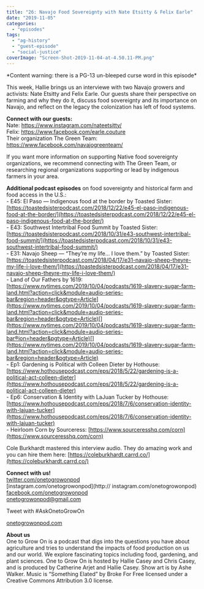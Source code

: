 ```yaml
---
title: "26: Navajo Food Sovereignty with Nate Etsitty & Felix Earle"
date: "2019-11-05"
categories: 
  - "episodes"
tags: 
  - "ag-history"
  - "guest-episode"
  - "social-justice"
coverImage: "Screen-Shot-2019-11-04-at-4.50.11-PM.png"
---
```


\*Content warning: there is a PG-13 un-bleeped curse word in this episode\*

This week, Hallie brings us an interviewe with two Navajo growers and activists: Nate Etsitty and Felix Earle. Our guests share their perspective on farming and why they do it, discuss food sovereignty and its importance on Navajo, and reflect on the legacy the colonization has left of food systems.

**Connect with our guests:**  
Nate: https://www.instagram.com/nateetsitty/  
Felix: https://www.facebook.com/earle.couture  
Their organization The Green Team: https://www.facebook.com/navajogreenteam/

If you want more information on supporting Native food sovereignty organizations, we recommend connecting with The Green Team, or researching regional organizations supporting or lead by indigenous farmers in your area.

**Additional podcast episodes** on food sovereignty and historical farm and food access in the U.S.:  
\- E45: El Paso — Indigenous food at the border by Toasted Sister: [https://toastedsisterpodcast.com/2018/12/22/e45-el-paso-indigenous-food-at-the-border/](https://toastedsisterpodcast.com/2018/12/22/e45-el-paso-indigenous-food-at-the-border/)  
\- E43: Southwest Intertribal Food Summit by Toasted Sister: [https://toastedsisterpodcast.com/2018/10/31/e43-southwest-intertribal-food-summit/](https://toastedsisterpodcast.com/2018/10/31/e43-southwest-intertribal-food-summit/)  
\- E31: Navajo Sheep — “They’re my life… I love them.” by Toasted Sister: [https://toastedsisterpodcast.com/2018/04/17/e31-navajo-sheep-theyre-my-life-i-love-them/](https://toastedsisterpodcast.com/2018/04/17/e31-navajo-sheep-theyre-my-life-i-love-them/)  
\- Land of Our Fathers by 1619: [](https://www.nytimes.com/2019/10/04/podcasts/1619-slavery-sugar-farm-land.html?action=click&module=audio-series-bar&region=header&pgtype=Article)[https://www.nytimes.com/2019/10/04/podcasts/1619-slavery-sugar-farm-land.html?action=click&module=audio-series-bar&region=header&pgtype=Article](https://www.nytimes.com/2019/10/04/podcasts/1619-slavery-sugar-farm-land.html?action=click&module=audio-series-bar&region=header&pgtype=Article)[](https://www.nytimes.com/2019/10/04/podcasts/1619-slavery-sugar-farm-land.html?action=click&module=audio-series-bar®ion=header&pgtype=Article)[](https://www.nytimes.com/2019/10/04/podcasts/1619-slavery-sugar-farm-land.html?action=click&module=audio-series-bar&region=header&pgtype=Article)  
\- Ep1: Gardening is Political with Colleen Dieter by Hothouse: [https://www.hothousepodcast.com/eps/2018/5/22/gardening-is-a-political-act-colleen-dieter](https://www.hothousepodcast.com/eps/2018/5/22/gardening-is-a-political-act-colleen-dieter)  
\- Ep6: Conservation & Identity with LaJuan Tucker by Hothouse: [https://www.hothousepodcast.com/eps/2018/7/6/conservation-identity-with-lajuan-tucker](https://www.hothousepodcast.com/eps/2018/7/6/conservation-identity-with-lajuan-tucker)  
\- Heirloom Corn by Sourceress: [https://www.sourceresshq.com/corn](https://www.sourceresshq.com/corn)

Cole Burkhardt mastered this interview audio. They do amazing work and you can hire them here: [https://coleburkhardt.carrd.co/](https://coleburkhardt.carrd.co/)

**Connect with us!**  
[twitter.com/onetogrowonpod](http://twitter.com/onetogrowonpod)  
[instagram.com/onetogrowonpod](http:// instagram.com/onetogrowonpod)  
[facebook.com/onetogrowonpod](http://facebook.com/onetogrowonpod)  
onetogrowonpod@gmail.com

Tweet with #AskOnetoGrowOn

[onetogrowonpod.com](http://onetogrowonpod.com)

**About us**  
One to Grow On is a podcast that digs into the questions you have about agriculture and tries to understand the impacts of food production on us and our world. We explore fascinating topics including food, gardening, and plant sciences. One to Grow On is hosted by Hallie Casey and Chris Casey, and is produced by Catherine Arjet and Hallie Casey. Show art is by Ashe Walker. Music is “Something Elated” by Broke For Free licensed under a Creative Commons Attribution 3.0 license.
